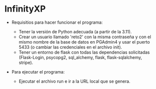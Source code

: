 # InfinityXP

- Requisitios para hacer funcionar el programa:
  
    - Tener la versión de Python adecuada (a partir de la 3.11).
    - Crear un usuario llamado 'reto2' con la misma contraseña y con el mismo nombre de la base de datos en PGAdmin4 y usar el puerto 5433 (o cambiar las credenciales en el archivo init).
    - Tener un entorno de flask con todas las dependencias solicitadas (Flask-Login, psycopg2, sql_alchemy, flask, flask-sqlalchemy, stripe).

- Para ejecutar el programa:

    - Ejecutar el archivo run e ir a la URL local que se genera.

